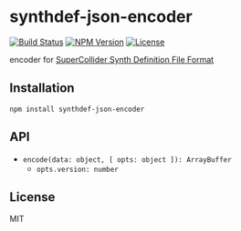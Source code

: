 # synthdef-json-encoder
[![Build Status](https://img.shields.io/travis/mohayonao/synthdef-json-encoder.svg?style=flat-square)](https://travis-ci.org/mohayonao/synthdef-json-encoder)
[![NPM Version](https://img.shields.io/npm/v/synthdef-json-encoder.svg?style=flat-square)](https://www.npmjs.org/package/synthdef-json-encoder)
[![License](https://img.shields.io/badge/license-MIT-brightgreen.svg?style=flat-square)](https://mohayonao.mit-license.org/)

encoder for [SuperCollider Synth Definition File Format](https://doc.sccode.org/Reference/Synth-Definition-File-Format.html)

## Installation

```
npm install synthdef-json-encoder
```

## API

- `encode(data: object, [ opts: object ]): ArrayBuffer`
  - `opts.version: number`

## License

MIT
